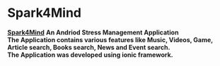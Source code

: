 # Spark4Mind
<b><u>Spark4Mind</u></b>
<b>An Andriod Stress Management Application<b><br>
The Application contains various features like Music, Videos, Game, Article search, Books search, News and Event search. <br> The Application was developed using ionic framework.
